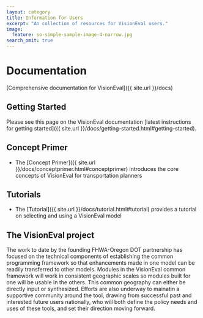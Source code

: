 ```yaml
---
layout: category
title: Information for Users
excerpt: "An collection of resources for VisionEval users."
image:
  feature: so-simple-sample-image-4-narrow.jpg
search_omit: true
---
```


# Documentation

[Comprehensive documentation for VisionEval]({{ site.url }}/docs)

## Getting Started

Please see this page on the VisionEval documentation [latest instructions for getting started]({{ site.url }}/docs/getting-started.html#getting-started).

## Concept Primer

- The [Concept Primer]({{ site.url }}/docs/conceptprimer.html#conceptprimer) introduces the core concepts of VisionEval for transportation planners

## Tutorials

- The [Tutorial]({{ site.url }}/docs/tutorial.html#tutorial) provides a tutorial on selecting and using a VisionEval model 

## The VisionEval project

The work to date by the founding FHWA-Oregon DOT partnership has focused on the technical components of establishing the common programming framework so that enhancements made in one model can be readily transferred to other models. Modules in the VisionEval common framework will work in consistent geographic scales so modules built for one will be usable in the others.  This common geography can either be directly input or synthesized. Efforts are also underway to mainatin a supportive community around the tool, drawing from successful past and interested future users nationally, who will both define the policy needs and uses of these tools, and set their direction moving forward. 
